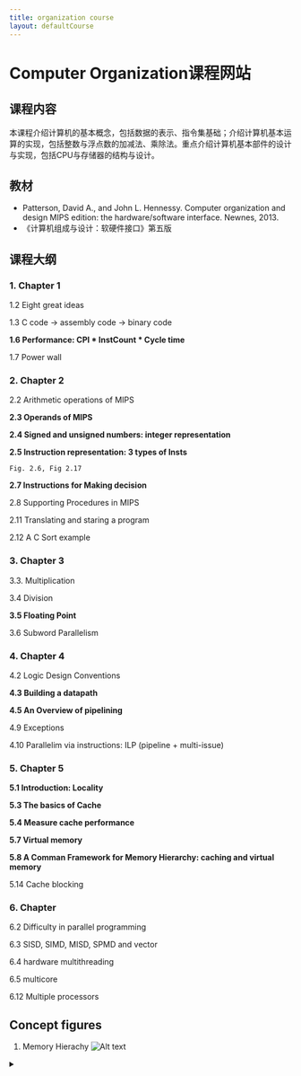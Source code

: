 ```yaml
---
title: organization course
layout: defaultCourse
---
```


# Computer Organization课程网站
## 课程内容
本课程介绍计算机的基本概念，包括数据的表示、指令集基础；介绍计算机基本运算的实现，包括整数与浮点数的加减法、乘除法。重点介绍计算机基本部件的设计与实现，包括CPU与存储器的结构与设计。

## 教材
- Patterson, David A., and John L. Hennessy. Computer organization and design MIPS edition: the hardware/software interface. Newnes, 2013.
- 《计算机组成与设计：软硬件接口》第五版
  
## 课程大纲
### 1. Chapter 1

1.2 Eight great ideas

1.3 C code -> assembly code -> binary code

**1.6 Performance: CPI * InstCount * Cycle time**

1.7 Power wall

### 2. Chapter 2
2.2 Arithmetic operations of MIPS

**2.3 Operands of MIPS**

**2.4 Signed and unsigned numbers: integer representation**

**2.5 Instruction representation: 3 types of Insts**

    Fig. 2.6, Fig 2.17


**2.7 Instructions for Making decision**

2.8 Supporting Procedures in MIPS

2.11 Translating and staring a program

2.12 A C Sort example

### 3. Chapter 3

3.3. Multiplication

3.4 Division

**3.5 Floating Point**

3.6 Subword Parallelism

### 4. Chapter 4
4.2 Logic Design Conventions

**4.3 Building a datapath**

**4.5 An Overview of pipelining**

4.9 Exceptions 

4.10 Parallelim via instructions: ILP (pipeline + multi-issue)
### 5. Chapter 5
**5.1 Introduction: Locality**

**5.3 The basics of Cache**

**5.4 Measure cache performance**

**5.7 Virtual memory**

**5.8 A Comman Framework for Memory Hierarchy: caching and virtual memory**

5.14 Cache blocking
### 6. Chapter
6.2 Difficulty in parallel programming

6.3 SISD, SIMD, MISD, SPMD and vector

6.4 hardware multithreading

6.5 multicore

6.12 Multiple processors

## Concept figures
1. Memory Hierachy
![Alt text](https://g.gravizo.com/source/custom_mark10?https%3A%2F%2Fgithub.com%2Fli-qingan%2Fgithub-pages-dev%2Fblob%2Fmaster%2Fcourse%2FcomputerOrganization%2Findex.md)
<details> 
<summary></summary>
custom_mark10
digraph graphname{
    {
        node [shape=box]
        regFile[rank =same, label="register file"]
        cache[rank=same, label="cache", fixedsize=true, width=2]
        mem[rank=same, label="memory", fixedsize=true, width=3]
        disk[rank=same, label="disk", fixedsize=true, width=4]
    }

    regFile -> cache [ label="store inst", tailport=sw, headport=nw]
    cache -> mem [label="cache replacement", tailport=sw, headport=nw]
    mem -> disk [ label = "page replacement", tailport=sw, headport=nw]

    disk -> mem [ label="page fault", tailport=ne, headport=se]
    mem -> cache [label ="cache miss", tailport=ne, headport=se]
    cache -> regFile [label="load inst", tailport=ne, headport=se]
}
custom_mark10
</details>



